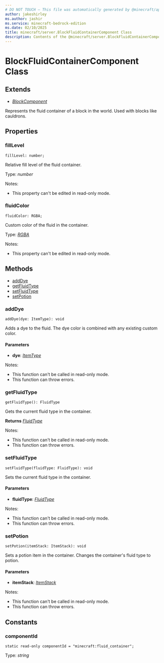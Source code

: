 ```yaml
---
# DO NOT TOUCH — This file was automatically generated by @minecraft/api-docs-generator, to report problems file an issue at https://github.com/Mojang/minecraft-scripting-libraries
author: jakeshirley
ms.author: jashir
ms.service: minecraft-bedrock-edition
ms.date: 02/10/2025
title: minecraft/server.BlockFluidContainerComponent Class
description: Contents of the @minecraft/server.BlockFluidContainerComponent class.
---
```

# BlockFluidContainerComponent Class

## Extends
- [*BlockComponent*](BlockComponent.md)

Represents the fluid container of a block in the world. Used with blocks like cauldrons.

## Properties

### **fillLevel**
`fillLevel: number;`

Relative fill level of the fluid container.

Type: *number*

Notes:
  - This property can't be edited in read-only mode.

### **fluidColor**
`fluidColor: RGBA;`

Custom color of the fluid in the container.

Type: [*RGBA*](RGBA.md)

Notes:
  - This property can't be edited in read-only mode.

## Methods
- [addDye](#adddye)
- [getFluidType](#getfluidtype)
- [setFluidType](#setfluidtype)
- [setPotion](#setpotion)

### **addDye**
`
addDye(dye: ItemType): void
`

Adds a dye to the fluid. The dye color is combined with any existing custom color.

#### **Parameters**
- **dye**: [*ItemType*](ItemType.md)
  
Notes:
- This function can't be called in read-only mode.
- This function can throw errors.

### **getFluidType**
`
getFluidType(): FluidType
`

Gets the current fluid type in the container.

**Returns** [*FluidType*](FluidType.md)
  
Notes:
- This function can't be called in read-only mode.
- This function can throw errors.

### **setFluidType**
`
setFluidType(fluidType: FluidType): void
`

Sets the current fluid type in the container.

#### **Parameters**
- **fluidType**: [*FluidType*](FluidType.md)
  
Notes:
- This function can't be called in read-only mode.
- This function can throw errors.

### **setPotion**
`
setPotion(itemStack: ItemStack): void
`

Sets a potion item in the container. Changes the container's fluid type to potion.

#### **Parameters**
- **itemStack**: [*ItemStack*](ItemStack.md)
  
Notes:
- This function can't be called in read-only mode.
- This function can throw errors.

## Constants

### **componentId**
`static read-only componentId = "minecraft:fluid_container";`

Type: *string*
